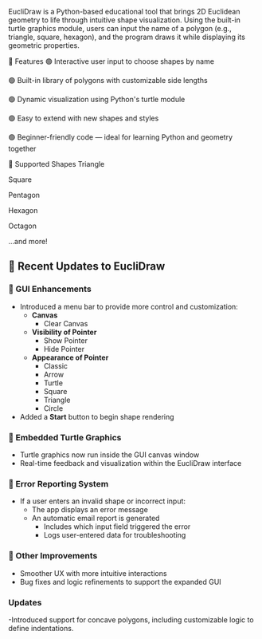 EucliDraw is a Python-based educational tool that brings 2D Euclidean geometry to life through intuitive shape visualization. Using the built-in turtle graphics module, users can input the name of a polygon (e.g., triangle, square, hexagon), and the program draws it while displaying its geometric properties.

🎯 Features
🟢 Interactive user input to choose shapes by name

🟢 Built-in library of polygons with customizable side lengths

🟢 Dynamic visualization using Python's turtle module

🟢 Easy to extend with new shapes and styles

🟢 Beginner-friendly code — ideal for learning Python and geometry together

🧮 Supported Shapes
Triangle

Square

Pentagon

Hexagon

Octagon

…and more!
## 🔄 Recent Updates to EucliDraw

### 🧩 GUI Enhancements
- Introduced a menu bar to provide more control and customization:
  - **Canvas**
    - Clear Canvas
  - **Visibility of Pointer**
    - Show Pointer
    - Hide Pointer
  - **Appearance of Pointer**
    - Classic
    - Arrow
    - Turtle
    - Square
    - Triangle
    - Circle
- Added a **Start** button to begin shape rendering

### 🐢 Embedded Turtle Graphics
- Turtle graphics now run inside the GUI canvas window
- Real-time feedback and visualization within the EucliDraw interface

### 📧 Error Reporting System
- If a user enters an invalid shape or incorrect input:
  - The app displays an error message
  - An automatic email report is generated
    - Includes which input field triggered the error
    - Logs user-entered data for troubleshooting

### 🎯 Other Improvements
- Smoother UX with more intuitive interactions
- Bug fixes and logic refinements to support the expanded GUI

### Updates
-Introduced support for concave polygons, including customizable logic to define indentations.
